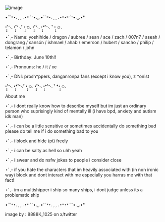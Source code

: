 ![image](https://github.com/user-attachments/assets/3c2b5964-5198-436b-844d-e3b365ddba46)


•*´¨`*•.¸¸.•*´¨`*•.¸¸.•*´¨`*•.¸¸.•*•*´¨`*•.¸¸.•*

•̩̩͙˚⁺‧. •̩̩͙˚⁺‧.˚ •̩̩͙ ✩. •̩̩͙˚⁺‧. •̩̩͙*˚⁺‧. ˚ •̩̩͙ ✩.

⋆ˊˎ- Name: yoshihide / dragon / aubree / sean / ace / zach / 007n7 / aseah / dongrang / sansón / ishmael / ahab / emerson / hubert / sancho / philip / telamon / john

⋆ˊˎ- Birthday: June 10th!!

⋆ˊˎ- Pronouns: he / it / xe

⋆ˊˎ- DNI: prosh*ppers, danganronpa fans (except i know you), z *onist

•̩̩͙˚⁺‧. •̩̩͙*˚⁺‧.˚ •̩̩͙ ✩. •̩̩͙˚⁺‧. •̩̩͙*˚⁺‧. ˚ *•̩̩͙ ✩.

About me

⋆ˊˎ- i dont really know how to describe myself but im just an ordinary person who suprisingly kind of mentally ill (i have bpd, anxiety and autism idk man)

⋆ˊˎ- i can be a little sensitive or sometimes accidentally do something bad please do tell me if i do something bad to you

⋆ˊˎ- i block and hide (pt) freely 

⋆ˊˎ- i can be salty as hell so uhh yeah

⋆ˊˎ- i swear and do nsfw jokes to people i consider close

⋆ˊˎ- if you hate the characters that im heavily associated with (in non ironic way) block and dont interact with me especially you harras me with that fact!

⋆ˊˎ- im a multishipper i ship so many ships, i dont judge unless its a problematic ship

•*´¨`*•.¸¸.•*´¨`*•.¸¸.•*´¨`*•.¸¸.•*•*´¨`*•.¸¸.•*

image by : 8888K_1025 on x/twitter
